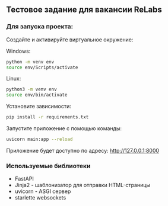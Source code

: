 ## Тестовое задание для вакансии ReLabs


### Для запуска проекта:

Создайте и активируйте виртуальное окружение:

Windows:
```bash
python -m venv env
source env/Scripts/activate
```
Linux:
```bash
python3 -m venv env
source env/bin/activate
```

Установите зависимости:
```bash
pip install -r requirements.txt
```

Запустите приложение с помощью команды:
```bash
uvicorn main:app --reload
```

Приложение будет доступно по адресу: http://127.0.0.1:8000


### Используемые библиотеки
- FastAPI
- Jinja2 - шаблонизатор для отправки HTML-страницы
- uvicorn - ASGI сервер
- starlette websockets
